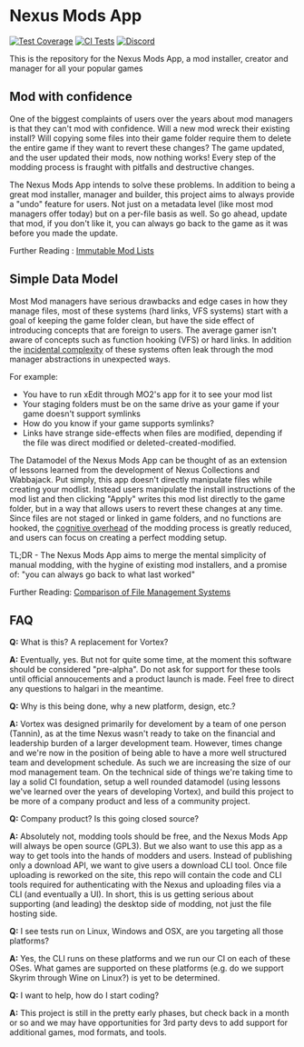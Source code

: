 # Nexus Mods App

[![Test Coverage](https://codecov.io/gh/Nexus-Mods/NexusMods.App/branch/main/graph/badge.svg?token=RR2Lic1E0M)](https://codecov.io/gh/Nexus-Mods/NexusMods.App)
[![CI Tests](https://github.com/Nexus-Mods/NexusMods.App/actions/workflows/clean_environment_tests.yaml/badge.svg)](https://github.com/Nexus-Mods/NexusMods.App/actions/workflows/clean_environment_tests.yaml)
[![Discord](https://img.shields.io/discord/1134149061080002713)](https://discord.gg/3VhgbJEQ)


This is the repository for the Nexus Mods App, a mod installer, creator and manager for all your popular games

## Mod with confidence

One of the biggest complaints of users over the years about mod managers is that they can't mod with confidence. Will a new mod wreck their
existing install? Will copying some files into their game folder require them to delete the entire game if they want to revert these changes? The
game updated, and the user updated their mods, now nothing works! Every step of the modding process is fraught with pitfalls and destructive changes.

The Nexus Mods App intends to solve these problems. In addition to being a great mod installer, manager and builder, this project aims to always
provide a "undo" feature for users. Not just on a metadata level (like most mod managers offer today) but on a per-file basis as well. So go ahead,
update that mod, if you don't like it, you can always go back to the game as it was before you made the update.

Further Reading : [Immutable Mod Lists](/docs/ImmutableModlists.md)

## Simple Data Model

Most Mod managers have serious drawbacks and edge cases in how they manage files, most of these systems (hard links, VFS systems) start with a goal
of keeping the game folder clean, but have the side effect of introducing concepts that are foreign to users. The average gamer isn't aware of concepts
such as function hooking (VFS) or hard links. In addition the [incidental complexity](https://dev.to/alexbunardzic/software-complexity-essential-accidental-and-incidental-3i4d)
of these systems often leak through the mod manager abstractions in unexpected ways.

For example:

* You have to run xEdit through MO2's app for it to see your mod list
* Your staging folders must be on the same drive as your game if your game doesn't support symlinks
* How do you know if your game supports symlinks?
* Links have strange side-effects when files are modified, depending if the file was direct modified or deleted-created-modified.

The Datamodel of the Nexus Mods App can be thought of as an extension of lessons learned from the development of Nexus Collections and Wabbajack.
Put simply, this app doesn't directly manipulate files while creating your modlist. Instead users manipulate the install instructions of the mod list
and then clicking "Apply" writes this mod list directly to the game folder, but in a way that allows users to revert these changes at any time. Since files are not staged or
linked in game folders, and no functions are hooked, the [cognitive overhead](https://techcrunch.com/2013/04/20/cognitive-overhead/) of the modding process is greatly reduced,
and users can focus on creating a perfect modding setup.

TL;DR - The Nexus Mods App aims to merge the mental simplicity of manual modding, with the hygine of existing mod installers, and a promise of: "you can always go back to what last worked"

Further Reading: [Comparison of File Management Systems](/docs/ComparisonOfFileManagementSystems.md)

## FAQ

**Q:** What is this? A replacement for Vortex?

**A:** Eventually, yes. But not for quite some time, at the moment this software should be considered "pre-alpha". Do not ask for support for these tools until official annoucements and a product launch is made. Feel free to direct any questions to halgari in the meantime. 


**Q:** Why is this being done, why a new platform, design, etc.?

**A:** Vortex was designed primarily for develoment by a team of one person (Tannin), as at the time Nexus wasn't ready to take on the financial and leadership burden of a larger development team. However, times change and we're now in the position of being able to have a more well structured team and development schedule. As such we are increasing the size of our mod management team. On the technical side of things we're taking time to lay a solid CI foundation, setup a well rounded datamodel (using lessons we've learned over the years of developing Vortex), and build this project to be more of a company product and less of a community project. 


**Q:** Company product? Is this going closed source?

**A:** Absolutely not, modding tools should be free, and the Nexus Mods App will always be open source (GPL3). But we also want to use this app as a way to get tools into the hands of modders and users. Instead of publishing only a download API, we want to give users a download CLI tool. Once file uploading is reworked on the site, this repo will contain the code and CLI tools required for authenticating with the Nexus and uploading files via a CLI (and eventually a UI). In short, this is us getting serious about supporting (and leading) the desktop side of modding, not just the file hosting side. 


**Q:** I see tests run on Linux, Windows and OSX, are you targeting all those platforms?

**A:** Yes, the CLI runs on these platforms and we run our CI on each of these OSes. What games are supported on these platforms (e.g. do we support Skyrim through Wine on Linux?) is yet to be determined. 


**Q:** I want to help, how do I start coding?

**A:** This project is still in the pretty early phases, but check back in a month or so and we may have opportunities for 3rd party devs to add support for additional games, mod formats, and tools. 
